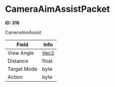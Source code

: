 # CameraAimAssistPacket

__ID: 316__

CameraAimAssist

<table><thead><tr><th>Field</th><th>Info</th></tr></thead><tbody>
<tr><td>View Angle</td><td><a href="../types/Vec2.md">Vec2</a></td></tr>
<tr><td>Distance</td><td>float</td></tr>
<tr><td>Target Mode</td><td>byte</td></tr>
<tr><td>Action</td><td>byte</td></tr>
</tbody></table>